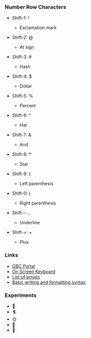 ### Number Row Characters

* Shift-1: \!
  - Exclamation mark

* Shift-2: \@
  - At sign

* Shift-3: \#
  - Hash

* Shift-4: \$
  - Dollar 

* Shift-5: \%
  - Percent 

* Shift-6: \^
  - Hat

* Shift-7: \&
  - And

* Shift-8: \*
  - Star

* Shift-9: \(
  - Left parenthesis

* Shift-0: \)
  - Right parenthesis

* Shift--: \_
  - Underline

* Shift-=: \+
  - Plus
### Links

* [GBC Portal](https://www.georgebrown.ca/portal)
* [On Screen Keyboard](https://gate2home.com/English-Keyboard)
* [List of emjies](https://gist.github.com/rxaviers/7360908)
* [Basic writing and formatting syntax](https://docs.github.com/en/get-started/writing-on-github/getting-started-with-writing-and-formatting-on-github/basic-writing-and-formatting-syntax)

### Experiments
* :traffic_light:
* :surfer:
* :sun_with_face:
* :hankey:
* :eyes:
